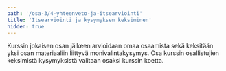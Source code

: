 ```yaml
---
path: '/osa-3/4-yhteenveto-ja-itsearviointi'
title: 'Itsearviointi ja kysymyksen keksiminen'
hidden: true
---
```


Kurssin jokaisen osan jälkeen arvioidaan omaa osaamista sekä keksitään yksi osan materiaaliin liittyvä monivalintakysymys. Osa kurssin osallistujien keksimistä kysymyksistä valitaan osaksi kurssin koetta.


<ab-study id="self_evaluation_k19_tikape">

<only-for-ab-group group=1>

<quiznator id="5c4e2311244fe21455cb6088"></quiznator>

</only-for-ab-group>

<only-for-ab-group group=2>

<quiznator id="5c4e23bafd9fd71425c61ce8"></quiznator>

</only-for-ab-group>

<only-for-ab-group group=3>

<quiznator id="5c4e2311244fe21455cb6088"></quiznator>

<quiznator id="5c4e23bafd9fd71425c61ce8"></quiznator>

</only-for-ab-group>

</ab-study>


<quiznator id="5c4e22b5244fe21455cb6086"></quiznator>



